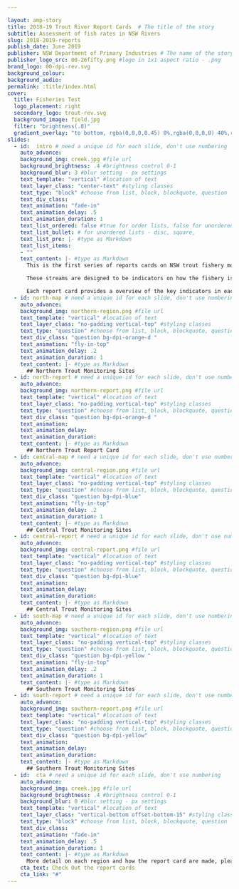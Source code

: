 ```yaml
---

layout: amp-story
title: 2018-19 Trout River Report Cards  # The title of the story
subtitle: Assessment of fish rates in NSW Rivers
slug: 2018-2019-reports
publish_date: June 2019
publisher: NSW Department of Primary Industries # The name of the story's publisher
publisher_logo_src: 00-26fifty.png #logo in 1x1 aspect ratio - .png
brand_logo: 00-dpi-rev.svg
background_colour:
background_audio:
permalink: :title/index.html
cover:
  title: Fisheries Test
  logo_placement: right
  secondary_logo: trout-rev.svg
  background_image: field.jpg
  filter: "brightness(.8)"
  gradient_overlay: "to bottom, rgba(0,0,0,0.45) 0%,rgba(0,0,0,0) 40%,rgba(0,0,0,0) 100%"
slides:
  - id:  intro # need a unique id for each slide, don't use numbering
    auto_advance:
    background_img: creek.jpg #file url
    background_brightness: .4 #brightness control 0-1
    background_blur: 3 #blur setting - px settings
    text_template: "vertical" #location of text
    text_layer_class: "center-text" #styling classes
    text_type: "block" #choose from list, block, blockquote, question
    text_div_class:
    text_animation: "fade-in"
    text_animation_delay: .5
    text_animation_duration: 1
    text_list_ordered: false #true for order lists, false for unordered
    text_list_bullet: # for unordered lists - disc, square,
    text_list_pre: |- #type as Markdown
    text_list_items:
    - ""
    text_content: |- #type as Markdown
      This is the first series of reports cards on NSW trout fishery monitoring streams. These streams were selected with stakeholders at the **Trout Strategy Workshops in 2018**.

      These streams are designed to be indicators on how the fishery is tracking across the 3 regions and across the state.

      Each report card provides a overview of the key indicators in each region, highlighting areas that performed the best and area which could see improvement.
  - id: north-map # need a unique id for each slide, don't use numbering
    auto_advance:
    background_img: northern-region.png #file url
    text_template: "vertical" #location of text
    text_layer_class: "no-padding vertical-top" #styling classes
    text_type: "question" #choose from list, block, blockquote, question
    text_div_class: "question bg-dpi-orange-d "
    text_animation: "fly-in-top"
    text_animation_delay: .2
    text_animation_duration: 1
    text_content: |- #type as Markdown
      ## Northern Trout Monitoring Sites
  - id: north-report # need a unique id for each slide, don't use numbering
    auto_advance:
    background_img: northern-report.png #file url
    text_template: "vertical" #location of text
    text_layer_class: "no-padding vertical-top" #styling classes
    text_type: "question" #choose from list, block, blockquote, question
    text_div_class: "question bg-dpi-orange-d "
    text_animation:
    text_animation_delay:
    text_animation_duration:
    text_content: |- #type as Markdown
      ## Northern Trout Report Card
  - id: central-map # need a unique id for each slide, don't use numbering
    auto_advance:
    background_img: central-region.png #file url
    text_template: "vertical" #location of text
    text_layer_class: "no-padding vertical-top" #styling classes
    text_type: "question" #choose from list, block, blockquote, question
    text_div_class: "question bg-dpi-blue"
    text_animation: "fly-in-top"
    text_animation_delay: .2
    text_animation_duration: 1
    text_content: |- #type as Markdown
      ## Central Trout Monitoring Sites
  - id: central-report # need a unique id for each slide, don't use numbering
    auto_advance:
    background_img: central-report.png #file url
    text_template: "vertical" #location of text
    text_layer_class: "no-padding vertical-top" #styling classes
    text_type: "question" #choose from list, block, blockquote, question
    text_div_class: "question bg-dpi-blue"
    text_animation:
    text_animation_delay:
    text_animation_duration:
    text_content: |- #type as Markdown
      ## Central Trout Monitoring Sites
  - id: south-map # need a unique id for each slide, don't use numbering
    auto_advance:
    background_img: southern-region.png #file url
    text_template: "vertical" #location of text
    text_layer_class: "no-padding vertical-top" #styling classes
    text_type: "question" #choose from list, block, blockquote, question
    text_div_class: "question bg-dpi-yellow "
    text_animation: "fly-in-top"
    text_animation_delay: .2
    text_animation_duration: 1
    text_content: |- #type as Markdown
      ## Southern Trout Monitoring Sites
  - id: south-report # need a unique id for each slide, don't use numbering
    auto_advance:
    background_img: southern-report.png #file url
    text_template: "vertical" #location of text
    text_layer_class: "no-padding vertical-top" #styling classes
    text_type: "question" #choose from list, block, blockquote, question
    text_div_class: "question bg-dpi-yellow"
    text_animation:
    text_animation_delay:
    text_animation_duration:
    text_content: |- #type as Markdown
      ## Southern Trout Monitoring Sites
  - id:  cta # need a unique id for each slide, don't use numbering
    auto_advance:
    background_img: creek.jpg #file url
    background_brightness: .4 #brightness control 0-1
    background_blur: 0 #blur setting - px settings
    text_template: "vertical" #location of text
    text_layer_class: "vertical-bottom offset-bottom-15" #styling classes
    text_type: "block" #choose from list, block, blockquote, question
    text_div_class:
    text_animation: "fade-in"
    text_animation_delay: .5
    text_animation_duration: 1
    text_content: |- #type as Markdown
      More detail on each region and how the report card are made, please refer to the report card link below or the [freshwater recreational fishing website](){: .text-dpi-yellow}
    cta_text: Check Out the report cards
    cta_link: "#"
---
```

